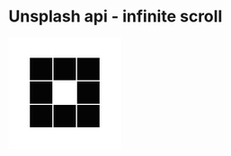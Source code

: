 <!DOCTYPE html>
<html lang="en">
<head>
    <meta charset="UTF-8">
    <meta name="viewport" content="width=device-width, initial-scale=1.0">
    <title>Infinite Scroll</title>
    <link rel="icon" href="https://www.google.com/s2/u/0/favicons?domain=css-tricks.com">
    <link rel="stylesheet" href="style.css">
</head>

<body>
    <!-- Title -->
    <h1>Unsplash api - infinite scroll</h1>
    <!-- Loader -->
    <div class="loader" id="loader">
        <img src="loader.svg" alt="loading">
    </div>
    <!-- Image Container -->
    <div class="image-container" id="image-container">
       </div>
    <!-- Script -->
<script src="scripts.js"></script>
</body>

</html>
